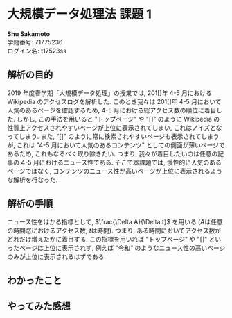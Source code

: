 # 大規模データ処理法 課題 1

**Shu Sakamoto**  
学籍番号: 71775236  
ログイン名: t17523ss

## 解析の目的

2019 年度春学期「大規模データ処理」の授業では, 201[]年 4-5 月における Wikipedia のアクセスログを解析した. このとき我々は 201[]年 4-5 月において人気のあるページを確認するため, 4-5 月における総アクセス数の順位に着目した. しかし, この手法を用いると "トップページ" や "[]" のように Wikipedia の性質上アクセスされやすいページが上位に表示されてしまい, これはノイズとなってしまう. また, "[]" のように常に検索されやすいページも表示されてしまうが, これは "4-5 月において人気のあるコンテンツ" としての側面が薄いページであるため, これもなるべく取り除きたい. つまり, 我々が着目したいのは任意の記事の 4-5 月におけるニュース性である. そこで本課題では, 慢性的に人気のあるページではなく, コンテンツのニュース性が高いページが上位に表示されるような解析を行なった.

## 解析の手順

ニュース性をはかる指標として, $\frac{\Delta A}{\Delta t}$ を用いる ($A$は任意の時間窓におけるアクセス数, $t$は時間). つまり, ある時間においてアクセス数がどれだけ増えたかに着目する. この指標を用いれば "トップページ" や "[]" といったページは上位に表示されず, 例えば "令和" のようなニュース性の高いページのみが上位に表示されるはずである.

## わかったこと

## やってみた感想
